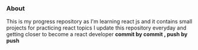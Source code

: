 <h3> About </h3>
<p>This is my progress repository as I'm learning react js and it contains small projects for practicing react topics
I update this repository everyday and getting closer to become a react developer <strong>commit by commit , push by push</strong>
</p>

